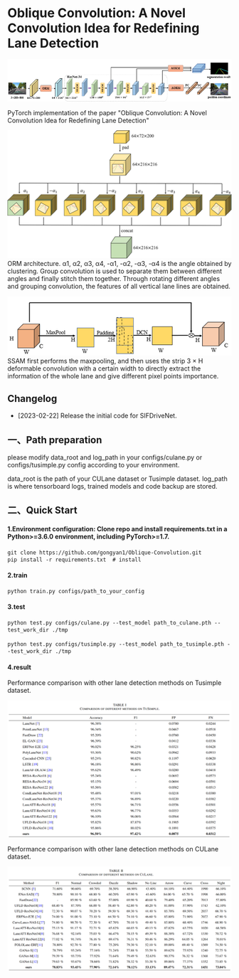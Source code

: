 
# **Oblique Convolution: A Novel Convolution Idea for Redefining Lane Detection**



![](network1.PNG)

PyTorch implementation of the paper "Oblique Convolution: A Novel Convolution Idea for Redefining Lane Detection"



![](ORM.PNG)
ORM architecture. α1, α2, α3, α4, -α1, -α2, -α3, -α4 is the angle obtained by clustering. Group convolution is used to separate them between different angles and finally stitch them together. Through rotating different angles and grouping convolution, the features of all vertical lane lines are obtained.



![](SSAM.PNG)
SSAM first performs the maxpooling, and then uses the strip 3 × H deformable convolution with a certain width to directly extract the information of the whole lane and give different pixel points importance.

## **Changelog**



- [2023-02-22] Release the initial code for SIFDriveNet.



## **一、Path preparation**


please modify data_root and log_path in your configs/culane.py or configs/tusimple.py config according to your environment.

data_root is the path of your CULane dataset or Tusimple dataset.
log_path is where tensorboard logs, trained models and code backup are stored. 




## **二、Quick Start**

#### 1.Environment configuration: Clone repo and install requirements.txt in a Python>=3.6.0 environment, including PyTorch>=1.7.

```
git clone https://github.com/gongyan1/Oblique-Convolution.git
pip install -r requirements.txt  # install
```

#### 2.train

```
python train.py configs/path_to_your_config
```

#### 3.test

```
python test.py configs/culane.py --test_model path_to_culane.pth --test_work_dir ./tmp

python test.py configs/tusimple.py --test_model path_to_tusimple.pth --test_work_dir ./tmp
```

#### 4.result

Performance comparison with other lane detection methods on Tusimple dataset.

![](resulttusimple.png)



Performance comparison with other lane detection methods on CULane dataset.

![](resultculane.png)







